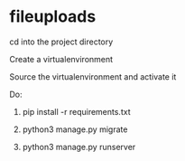 # fileuploads
cd into the project directory

Create a virtualenvironment

Source the virtualenvironment and activate it

Do:
1. pip install -r requirements.txt

2. python3 manage.py migrate

3. python3 manage.py runserver
